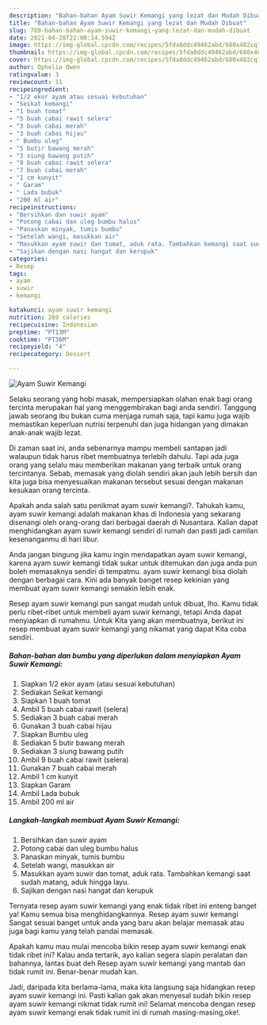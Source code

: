 ```yaml
---
description: "Bahan-bahan Ayam Suwir Kemangi yang lezat dan Mudah Dibuat"
title: "Bahan-bahan Ayam Suwir Kemangi yang lezat dan Mudah Dibuat"
slug: 789-bahan-bahan-ayam-suwir-kemangi-yang-lezat-dan-mudah-dibuat
date: 2021-04-28T22:00:14.594Z
image: https://img-global.cpcdn.com/recipes/5fda8ddc49462abd/680x482cq70/ayam-suwir-kemangi-foto-resep-utama.jpg
thumbnail: https://img-global.cpcdn.com/recipes/5fda8ddc49462abd/680x482cq70/ayam-suwir-kemangi-foto-resep-utama.jpg
cover: https://img-global.cpcdn.com/recipes/5fda8ddc49462abd/680x482cq70/ayam-suwir-kemangi-foto-resep-utama.jpg
author: Ophelia Owen
ratingvalue: 3
reviewcount: 11
recipeingredient:
- "1/2 ekor ayam atau sesuai kebutuhan"
- "Seikat kemangi"
- "1 buah tomat"
- "5 buah cabai rawit selera"
- "3 buah cabai merah"
- "3 buah cabai hijau"
- " Bumbu uleg"
- "5 butir bawang merah"
- "3 siung bawang putih"
- "9 buah cabai rawit selera"
- "7 buah cabai merah"
- "1 cm kunyit"
- " Garam"
- " Lada bubuk"
- "200 ml air"
recipeinstructions:
- "Bersihkan dan suwir ayam"
- "Potong cabai dan uleg bumbu halus"
- "Panaskan minyak, tumis bumbu"
- "Setelah wangi, masukkan air"
- "Masukkan ayam suwir dan tomat, aduk rata. Tambahkan kemangi saat sudah matang, aduk hingga layu."
- "Sajikan dengan nasi hangat dan kerupuk"
categories:
- Resep
tags:
- ayam
- suwir
- kemangi

katakunci: ayam suwir kemangi 
nutrition: 269 calories
recipecuisine: Indonesian
preptime: "PT13M"
cooktime: "PT36M"
recipeyield: "4"
recipecategory: Dessert

---
```



![Ayam Suwir Kemangi](https://img-global.cpcdn.com/recipes/5fda8ddc49462abd/680x482cq70/ayam-suwir-kemangi-foto-resep-utama.jpg)

Selaku seorang yang hobi masak, mempersiapkan olahan enak bagi orang tercinta merupakan hal yang menggembirakan bagi anda sendiri. Tanggung jawab seorang ibu bukan cuma menjaga rumah saja, tapi kamu juga wajib memastikan keperluan nutrisi terpenuhi dan juga hidangan yang dimakan anak-anak wajib lezat.

Di zaman  saat ini, anda sebenarnya mampu membeli santapan jadi walaupun tidak harus ribet membuatnya terlebih dahulu. Tapi ada juga orang yang selalu mau memberikan makanan yang terbaik untuk orang tercintanya. Sebab, memasak yang diolah sendiri akan jauh lebih bersih dan kita juga bisa menyesuaikan makanan tersebut sesuai dengan makanan kesukaan orang tercinta. 



Apakah anda salah satu penikmat ayam suwir kemangi?. Tahukah kamu, ayam suwir kemangi adalah makanan khas di Indonesia yang sekarang disenangi oleh orang-orang dari berbagai daerah di Nusantara. Kalian dapat menghidangkan ayam suwir kemangi sendiri di rumah dan pasti jadi camilan kesenanganmu di hari libur.

Anda jangan bingung jika kamu ingin mendapatkan ayam suwir kemangi, karena ayam suwir kemangi tidak sukar untuk ditemukan dan juga anda pun boleh memasaknya sendiri di tempatmu. ayam suwir kemangi bisa diolah dengan berbagai cara. Kini ada banyak banget resep kekinian yang membuat ayam suwir kemangi semakin lebih enak.

Resep ayam suwir kemangi pun sangat mudah untuk dibuat, lho. Kamu tidak perlu ribet-ribet untuk membeli ayam suwir kemangi, tetapi Anda dapat menyiapkan di rumahmu. Untuk Kita yang akan membuatnya, berikut ini resep membuat ayam suwir kemangi yang nikamat yang dapat Kita coba sendiri.

<!--inarticleads1-->

##### Bahan-bahan dan bumbu yang diperlukan dalam menyiapkan Ayam Suwir Kemangi:

1. Siapkan 1/2 ekor ayam (atau sesuai kebutuhan)
1. Sediakan Seikat kemangi
1. Siapkan 1 buah tomat
1. Ambil 5 buah cabai rawit (selera)
1. Sediakan 3 buah cabai merah
1. Gunakan 3 buah cabai hijau
1. Siapkan  Bumbu uleg
1. Sediakan 5 butir bawang merah
1. Sediakan 3 siung bawang putih
1. Ambil 9 buah cabai rawit (selera)
1. Gunakan 7 buah cabai merah
1. Ambil 1 cm kunyit
1. Siapkan  Garam
1. Ambil  Lada bubuk
1. Ambil 200 ml air




<!--inarticleads2-->

##### Langkah-langkah membuat Ayam Suwir Kemangi:

1. Bersihkan dan suwir ayam
1. Potong cabai dan uleg bumbu halus
1. Panaskan minyak, tumis bumbu
1. Setelah wangi, masukkan air
1. Masukkan ayam suwir dan tomat, aduk rata. Tambahkan kemangi saat sudah matang, aduk hingga layu.
1. Sajikan dengan nasi hangat dan kerupuk




Ternyata resep ayam suwir kemangi yang enak tidak ribet ini enteng banget ya! Kamu semua bisa menghidangkannya. Resep ayam suwir kemangi Sangat sesuai banget untuk anda yang baru akan belajar memasak atau juga bagi kamu yang telah pandai memasak.

Apakah kamu mau mulai mencoba bikin resep ayam suwir kemangi enak tidak ribet ini? Kalau anda tertarik, ayo kalian segera siapin peralatan dan bahannya, lantas buat deh Resep ayam suwir kemangi yang mantab dan tidak rumit ini. Benar-benar mudah kan. 

Jadi, daripada kita berlama-lama, maka kita langsung saja hidangkan resep ayam suwir kemangi ini. Pasti kalian gak akan menyesal sudah bikin resep ayam suwir kemangi nikmat tidak rumit ini! Selamat mencoba dengan resep ayam suwir kemangi enak tidak rumit ini di rumah masing-masing,oke!.

